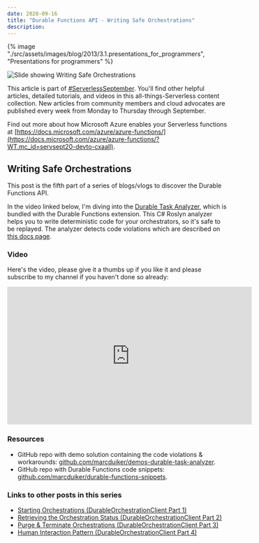 ```yaml
---
date: 2020-09-16
title: "Durable Functions API - Writing Safe Orchestrations"
description:
---
```


{% image "./src/assets/images/blog/2013/3.1.presentations_for_programmers", "Presentations for programmers" %}

![Slide showing Writing Safe Orchestrations](/articles/2020/42.safe-orchestrations-cover.png)

This article is part of [#ServerlessSeptember](https://aka.ms/ServerlessSeptember2020). You'll find other helpful articles, detailed tutorials, and videos in this all-things-Serverless content collection. New articles from community members and cloud advocates are published every week from Monday to Thursday through September.

Find out more about how Microsoft Azure enables your Serverless functions at [https://docs.microsoft.com/azure/azure-functions/](https://docs.microsoft.com/azure/azure-functions/?WT.mc_id=servsept20-devto-cxaall).

## Writing Safe Orchestrations

This post is the fifth part of a series of blogs/vlogs to discover the Durable Functions API.

In the video linked below, I'm diving into the [Durable Task Analyzer](https://github.com/Azure/azure-functions-durable-extension/releases/tag/Analyzer-v0.3.0), which is bundled with the Durable Functions extension. This C# Roslyn analyzer helps you to write deterministic code for your orchestrators, so it's safe to be replayed. The analyzer detects code violations which are described on [this docs page](https://docs.microsoft.com/en-us/azure/azure-functions/durable/durable-functions-code-constraints).

### Video

Here's the video, please give it a thumbs up if you like it and please subscribe to my channel if you haven't done so already:

<iframe width="560" height="315" src="https://www.youtube.com/embed/ZtIQgR25_Y0" frameborder="0" allow="autoplay; encrypted-media" allowfullscreen></iframe>

### Resources

- GitHub repo with demo solution containing the code violations & workarounds: [github.com/marcduiker/demos-durable-task-analyzer](https://github.com/marcduiker/demos-durable-task-analyzer).
- GitHub repo with Durable Functions code snippets: [github.com/marcduiker/durable-functions-snippets](https://github.com/marcduiker/durable-functions-snippets).

### Links to other posts in this series

- [Starting Orchestrations (DurableOrchestrationClient Part 1)](/articles/durable-functions-api-durableorchestrationclient-1)
- [Retrieving the Orchestration Status (DurableOrchestrationClient Part 2)](/articles/durable-functions-api-durableorchestrationclient-2)
- [Purge & Terminate Orchestrations (DurableOrchestrationClient Part 3)](/articles/durable-functions-api-purge-terminate)
- [Human Interaction Pattern (DurableOrchestrationClient Part 4)](/articles/durable-functions-api-durableorchestrationclient-4)